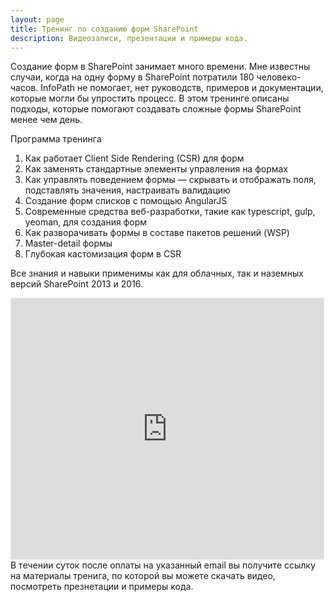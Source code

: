 ```yaml
---
layout: page
title: Тренинг по созданию форм SharePoint
description: Видеозаписи, презентации и примеры кода. 
---
```

Создание форм в SharePoint занимает много времени. Мне известны случаи, когда на одну форму в SharePoint потратили 180 человеко-часов. InfoPath не помогает, нет руководств, примеров и документации, которые могли бы упростить процесс. В этом тренинге описаны подходы, которые помогают создавать сложные формы SharePoint менее чем день.  

Программа тренинга  
1. Как работает Client Side Rendering (CSR) для форм  
2. Как заменять стандартные элементы управления на формах  
3. Как управлять поведением формы — скрывать и отображать поля, подставлять значения, настраивать валидацию  
4. Создание форм списков с помощью AngularJS  
5. Современные средства веб-разработки, такие как typescript, gulp, yeoman, для создания форм  
6. Как разворачивать формы в составе пакетов решений (WSP)  
7. Master-detail формы  
8. Глубокая кастомизация форм в CSR  

Все знания и навыки применимы как для облачных, так и наземных версий SharePoint 2013 и 2016.

<iframe class="iframe" src="https://money.yandex.ru/fastpay/form/cfb6675a92fc4025af2d08a5acd188d7" width="500" height="417" style="border: 1px solid #e8e8e8;"></iframe>
В течении суток после оплаты на указанный email вы получите ссылку на материалы тренига, по которой вы можете скачать видео, посмотреть презнетации и примеры кода.
